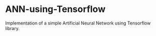 # ANN-using-Tensorflow
Implementation of a simple Artificial Neural Network using Tensorflow library. 
